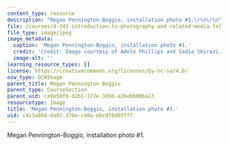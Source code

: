 ```yaml
---
content_type: resource
description: "Megan Pennington-Boggio, installation photo #1.\r\n\r\n"
file: /courses/4-341-introduction-to-photography-and-related-media-fall-2007/c4c3a804da4737bec48aebcdf6d05ff7_boggio7.jpg
file_type: image/jpeg
image_metadata:
  caption: 'Megan Pennington-Boggio, installation photo #1.'
  credit: 'Credit: Image courtesy of Adele Phillips and Sadia Shirazi.'
  image-alt: ''
learning_resource_types: []
license: https://creativecommons.org/licenses/by-nc-sa/4.0/
ocw_type: OCWImage
parent_title: Megan Pennington-Boggio
parent_type: CourseSection
parent_uid: ca9e50f9-d2b1-177e-3d9d-a26e6b00ba13
resourcetype: Image
title: 'Megan Pennington-Boggio, installation photo #1.'
uid: c4c3a804-da47-37be-c48a-ebcdf6d05ff7
---
```

Megan Pennington-Boggio, installation photo #1.

